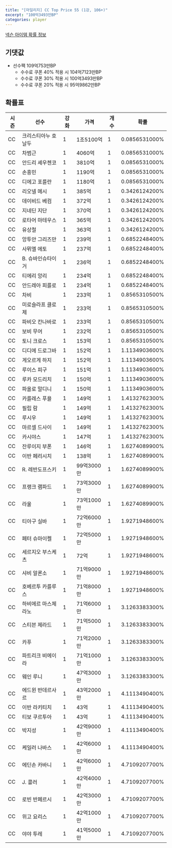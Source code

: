 ```yaml
---
title: "[마일리지] CC Top Price 55 (1강, 106+)"
excerpt: "100억3493만BP"
categories: player
---
```

[넥슨 아이템 확률 정보](http://iteminfo.nexon.com/probability/fo4?sn=7212)

## 기댓값
- 선수팩 109억753만BP
  - 수수료 쿠폰 40% 적용 시 104억7123만BP
  - 수수료 쿠폰 30% 적용 시 100억3493만BP
  - 수수료 쿠폰 20% 적용 시 95억9862만BP


## 확률표

|시즌|선수|강화|가격|개수|확률|
|---|---|---|---|---|---|
|CC|크리스티아누 호날두|1|1조5100억|1|0.0856531000%|
|CC|차범근|1|4060억|1|0.0856531000%|
|CC|안드리 셰우첸코|1|3810억|1|0.0856531000%|
|CC|손흥민|1|1190억|1|0.0856531000%|
|CC|디에고 포를란|1|1180억|1|0.0856531000%|
|CC|리오넬 메시|1|385억|1|0.3426124200%|
|CC|데이비드 베컴|1|372억|1|0.3426124200%|
|CC|지네딘 지단|1|370억|1|0.3426124200%|
|CC|로타어 마테우스|1|365억|1|0.3426124200%|
|CC|유상철|1|363억|1|0.3426124200%|
|CC|앙투안 그리즈만|1|239억|1|0.6852248400%|
|CC|사뮈엘 에토|1|237억|1|0.6852248400%|
|CC|B. 슈바인슈타이거|1|236억|1|0.6852248400%|
|CC|티에리 앙리|1|234억|1|0.6852248400%|
|CC|안드레아 피를로|1|234억|1|0.6852248400%|
|CC|차비|1|233억|1|0.8565310500%|
|CC|미로슬라프 클로제|1|233억|1|0.8565310500%|
|CC|파비오 칸나바로|1|233억|1|0.8565310500%|
|CC|보비 무어|1|232억|1|0.8565310500%|
|CC|토니 크로스|1|153억|1|0.8565310500%|
|CC|디디에 드로그바|1|152억|1|1.1134903600%|
|CC|게오르게 하지|1|152억|1|1.1134903600%|
|CC|루이스 피구|1|151억|1|1.1134903600%|
|CC|루카 모드리치|1|150억|1|1.1134903600%|
|CC|파올로 말디니|1|150억|1|1.1134903600%|
|CC|카를레스 푸욜|1|149억|1|1.4132762300%|
|CC|필립 람|1|149억|1|1.4132762300%|
|CC|루시우|1|149억|1|1.4132762300%|
|CC|마르셀 드사이|1|149억|1|1.4132762300%|
|CC|카시야스|1|147억|1|1.4132762300%|
|CC|잔루이지 부폰|1|146억|1|1.6274089900%|
|CC|이반 페리시치|1|138억|1|1.6274089900%|
|CC|R. 레반도프스키|1|99억3000만|1|1.6274089900%|
|CC|프랭크 램파드|1|73억3000만|1|1.6274089900%|
|CC|라울|1|73억1000만|1|1.6274089900%|
|CC|티아구 실바|1|72억6000만|1|1.9271948600%|
|CC|페터 슈마이켈|1|72억5000만|1|1.9271948600%|
|CC|세르지오 부스케츠|1|72억|1|1.9271948600%|
|CC|샤비 알론소|1|71억9000만|1|1.9271948600%|
|CC|호베르투 카를루스|1|71억8000만|1|1.9271948600%|
|CC|하비에르 마스체라노|1|71억6000만|1|3.1263383300%|
|CC|스티븐 제라드|1|71억5000만|1|3.1263383300%|
|CC|카푸|1|71억2000만|1|3.1263383300%|
|CC|파트리크 비에이라|1|71억1000만|1|3.1263383300%|
|CC|웨인 루니|1|47억3000만|1|3.1263383300%|
|CC|에드윈 반데르사르|1|43억2000만|1|4.1113490400%|
|CC|이반 라키티치|1|43억|1|4.1113490400%|
|CC|티보 쿠르투아|1|43억|1|4.1113490400%|
|CC|박지성|1|42억9000만|1|4.1113490400%|
|CC|케일러 나바스|1|42억6000만|1|4.1113490400%|
|CC|에딘손 카바니|1|42억6000만|1|4.7109207700%|
|CC|J. 콜러|1|42억4000만|1|4.7109207700%|
|CC|로빈 반페르시|1|42억3000만|1|4.7109207700%|
|CC|위고 요리스|1|42억1000만|1|4.7109207700%|
|CC|야야 투레|1|41억5000만|1|4.7109207700%|
